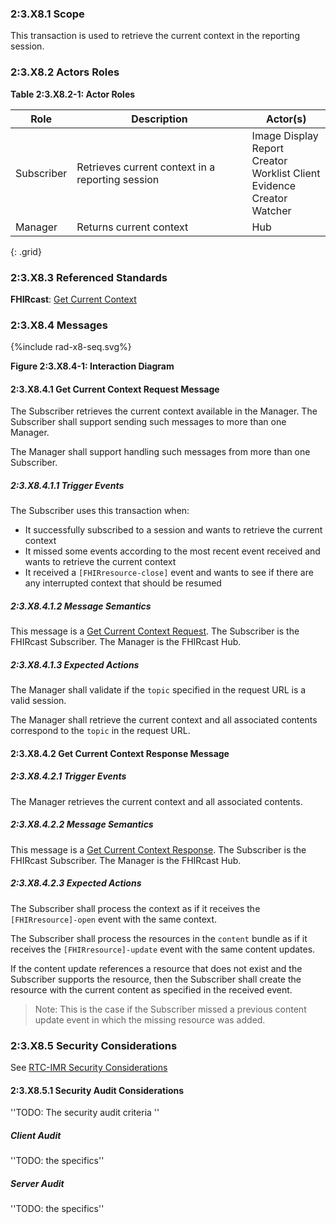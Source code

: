 ### 2:3.X8.1 Scope

This transaction is used to retrieve the current context in the reporting session.

### 2:3.X8.2 Actors Roles

**Table 2:3.X8.2-1: Actor Roles**

| Role | Description | Actor(s) |
|------|-------------|----------|
| Subscriber | Retrieves current context in a reporting session | Image Display<br>Report Creator<br>Worklist Client<br>Evidence Creator<br>Watcher |
| Manager | Returns current context | Hub |
{: .grid}

### 2:3.X8.3 Referenced Standards

**FHIRcast**: [Get Current Context](https://build.fhir.org/ig/HL7/fhircast-docs/2-9-GetCurrentContext.html)

### 2:3.X8.4 Messages

<div>
{%include rad-x8-seq.svg%}
</div>

<div style="clear: left"/>

**Figure 2:3.X8.4-1: Interaction Diagram**

#### 2:3.X8.4.1 Get Current Context Request Message
The Subscriber retrieves the current context available in the Manager. The Subscriber shall support sending such messages to more than one Manager.

The Manager shall support handling such messages from more than one Subscriber. 

##### 2:3.X8.4.1.1 Trigger Events

The Subscriber uses this transaction when:
- It successfully subscribed to a session and wants to retrieve the current context
- It missed some events according to the most recent event received and wants to retrieve the current context
- It received a `[FHIRresource-close]` event and wants to see if there are any interrupted context that should be resumed

##### 2:3.X8.4.1.2 Message Semantics

This message is a [Get Current Context Request](https://build.fhir.org/ig/HL7/fhircast-docs/2-9-GetCurrentContext.html#get-current-context-request). The Subscriber is the FHIRcast Subscriber. The Manager is the FHIRcast Hub.

##### 2:3.X8.4.1.3 Expected Actions

The Manager shall validate if the `topic` specified in the request URL is a valid session.

The Manager shall retrieve the current context and all associated contents correspond to the `topic` in the request URL.

#### 2:3.X8.4.2 Get Current Context Response Message

##### 2:3.X8.4.2.1 Trigger Events

The Manager retrieves the current context and all associated contents.

##### 2:3.X8.4.2.2 Message Semantics

This message is a [Get Current Context Response](https://build.fhir.org/ig/HL7/fhircast-docs/2-9-GetCurrentContext.html#get-current-context-response). The Subscriber is the FHIRcast Subscriber. The Manager is the FHIRcast Hub.

##### 2:3.X8.4.2.3 Expected Actions

The Subscriber shall process the context as if it receives the `[FHIRresource]-open` event with the same context.

The Subscriber shall process the resources in the `content` bundle as if it receives the `[FHIRresource]-update` event with the same content updates.

If the content update references a resource that does not exist and the Subscriber supports the resource, then the Subscriber shall create the resource with the current content as specified in the received event.

> Note: This is the case if the Subscriber missed a previous content update event in which the missing resource was added.

### 2:3.X8.5 Security Considerations

See [RTC-IMR Security Considerations](volume-1.html#1xx5-rtc-imr-security-considerations)

#### 2:3.X8.5.1 Security Audit Considerations

''TODO: The security audit criteria ''

##### Client Audit 

''TODO: the specifics''

##### Server Audit 

''TODO: the specifics''

